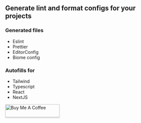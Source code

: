 ## Generate lint and format configs for your projects

### Generated files

-   Eslint
-   Prettier
-   EditorConfig
-   Biome config

### Autofills for

-   Tailwind
-   Typescript
-   React
-   NextJS

<a href="https://www.buymeacoffee.com/angusmigue21" target="_blank"><img src="https://www.buymeacoffee.com/assets/img/custom_images/orange_img.png" alt="Buy Me A Coffee" style="height: 41px !important;width: 174px !important;box-shadow: 0px 3px 2px 0px rgba(190, 190, 190, 0.5) !important;-webkit-box-shadow: 0px 3px 2px 0px rgba(190, 190, 190, 0.5) !important;" ></a>
